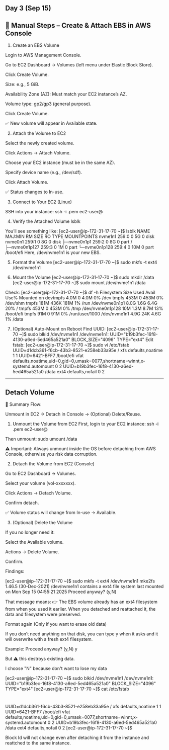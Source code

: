 Day 3 (Sep 15)
------------------------------------------------------
🔧 Manual Steps – Create & Attach EBS in AWS Console
------------------------------------------------------
1. Create an EBS Volume

Login to AWS Management Console.

Go to EC2 Dashboard → Volumes (left menu under Elastic Block Store).

Click Create Volume.

Size: e.g., 5 GiB.

Availability Zone (AZ): Must match your EC2 instance’s AZ.

Volume type: gp2/gp3 (general purpose).

Click Create Volume.

✅ New volume will appear in Available state.


2. Attach the Volume to EC2

Select the newly created volume.

Click Actions → Attach Volume.

Choose your EC2 instance (must be in the same AZ).

Specify device name (e.g., /dev/sdf).

Click Attach Volume.

✅ Status changes to In-use.

3. Connect to Your EC2 (Linux)

SSH into your instance:
ssh -i <your-key>.pem ec2-user@<public-ip>

4. Verify the Attached Volume
lsblk

You’ll see something like:
[ec2-user@ip-172-31-17-70 ~]$ lsblk
NAME          MAJ:MIN RM SIZE RO TYPE MOUNTPOINTS
nvme1n1       259:0    0   5G  0 disk
nvme0n1       259:1    0   8G  0 disk
├─nvme0n1p1   259:2    0   8G  0 part /
├─nvme0n1p127 259:3    0   1M  0 part
└─nvme0n1p128 259:4    0  10M  0 part /boot/efi
Here, /dev/nvme1n1 is your new EBS.

5. Format the Volume
[ec2-user@ip-172-31-17-70 ~]$ sudo mkfs -t ext4 /dev/nvme1n1

6. Mount the Volume
[ec2-user@ip-172-31-17-70 ~]$ sudo mkdir /data
[ec2-user@ip-172-31-17-70 ~]$ sudo mount /dev/nvme1n1 /data

Check:
[ec2-user@ip-172-31-17-70 ~]$ df -h
Filesystem        Size  Used Avail Use% Mounted on
devtmpfs          4.0M     0  4.0M   0% /dev
tmpfs             453M     0  453M   0% /dev/shm
tmpfs             181M  436K  181M   1% /run
/dev/nvme0n1p1    8.0G  1.6G  6.4G  20% /
tmpfs             453M     0  453M   0% /tmp
/dev/nvme0n1p128   10M  1.3M  8.7M  13% /boot/efi
tmpfs              91M     0   91M   0% /run/user/1000
/dev/nvme1n1      4.9G   24K  4.6G   1% /data

7. (Optional) Auto-Mount on Reboot
Find UUID:
[ec2-user@ip-172-31-17-70 ~]$ sudo blkid /dev/nvme1n1
/dev/nvme1n1: UUID="b19b3fec-16f8-4130-a6ed-5ed465a521a0" BLOCK_SIZE="4096" TYPE="ext4"
Edit fstab:
[ec2-user@ip-172-31-17-70 ~]$ sudo vi /etc/fstab
UUID=d1dcb361-f6cb-43b3-8521-e258eb33a95e     /           xfs    defaults,noatime  1   1
UUID=6421-BFF7        /boot/efi       vfat    defaults,noatime,uid=0,gid=0,umask=0077,shortname=winnt,x-systemd.automount 0 2
UUID=b19b3fec-16f8-4130-a6ed-5ed465a521a0     /data       ext4   defaults,nofail 0 2
---------------
Detach Volume
---------------
🔑 Summary Flow:

Unmount in EC2 → Detach in Console → (Optional) Delete/Reuse.

1. Unmount the Volume from EC2
First, login to your EC2 instance:
ssh -i <your-key>.pem ec2-user@<public-ip>

Then unmount:
sudo umount /data

⚠️ Important: Always unmount inside the OS before detaching from AWS Console, otherwise you risk data corruption.

2. Detach the Volume from EC2 (Console)

Go to EC2 Dashboard → Volumes.

Select your volume (vol-xxxxxxx).

Click Actions → Detach Volume.

Confirm detach.

✅ Volume status will change from In-use → Available.

3. (Optional) Delete the Volume

If you no longer need it:

Select the Available volume.

Actions → Delete Volume.

Confirm.


Findings:

[ec2-user@ip-172-31-17-70 ~]$ sudo mkfs -t ext4 /dev/nvme1n1
mke2fs 1.46.5 (30-Dec-2021)
/dev/nvme1n1 contains a ext4 file system
        last mounted on Mon Sep 15 04:55:21 2025
Proceed anyway? (y,N)

That message means:
👉 The EBS volume already has an ext4 filesystem from when you used it earlier.
When you detached and reattached it, the data and filesystem were preserved.

Format again (Only if you want to erase old data)

If you don’t need anything on that disk, you can type y when it asks and it will overwrite with a fresh ext4 filesystem.

Example:
Proceed anyway? (y,N) y

But ⚠️ this destroys existing data.

I choose "N" because don't want to lose my data

[ec2-user@ip-172-31-17-70 ~]$ sudo blkid /dev/nvme1n1
/dev/nvme1n1: UUID="b19b3fec-16f8-4130-a6ed-5ed465a521a0" BLOCK_SIZE="4096" TYPE="ext4"
[ec2-user@ip-172-31-17-70 ~]$ cat /etc/fstab
#
UUID=d1dcb361-f6cb-43b3-8521-e258eb33a95e     /           xfs    defaults,noatime  1   1
UUID=6421-BFF7        /boot/efi       vfat    defaults,noatime,uid=0,gid=0,umask=0077,shortname=winnt,x-systemd.automount 0 2
UUID=b19b3fec-16f8-4130-a6ed-5ed465a521a0     /data       ext4   defaults,nofail 0 2
[ec2-user@ip-172-31-17-70 ~]$

Block Id will not change even after detaching it from the instance and reattched to the same instance. 
